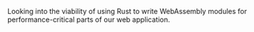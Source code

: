 Looking into the viability of using Rust to write WebAssembly modules for performance-critical parts of our web application.
